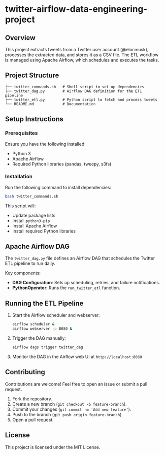 # twitter-airflow-data-engineering-project


## Overview
This project extracts tweets from a Twitter user account (@elonmusk), processes the extracted data, and stores it as a CSV file. The ETL workflow is managed using Apache Airflow, which schedules and executes the tasks.

## Project Structure
```
├── twitter_commands.sh   # Shell script to set up dependencies
├── twitter_dag.py        # Airflow DAG definition for the ETL pipeline
├── twitter_etl.py        # Python script to fetch and process tweets
└── README.md             # Documentation
```

## Setup Instructions
### Prerequisites
Ensure you have the following installed:
- Python 3
- Apache Airflow
- Required Python libraries (pandas, tweepy, s3fs)

### Installation
Run the following command to install dependencies:
```sh
bash twitter_commands.sh
```
This script will:
- Update package lists
- Install `python3-pip`
- Install Apache Airflow
- Install required Python libraries

## Apache Airflow DAG
The `twitter_dag.py` file defines an Airflow DAG that schedules the Twitter ETL pipeline to run daily.

Key components:
- **DAG Configuration**: Sets up scheduling, retries, and failure notifications.
- **PythonOperator**: Runs the `run_twitter_etl` function.

## Running the ETL Pipeline
1. Start the Airflow scheduler and webserver:
   ```sh
   airflow scheduler &
   airflow webserver -p 8080 &
   ```
2. Trigger the DAG manually:
   ```sh
   airflow dags trigger twitter_dag
   ```
3. Monitor the DAG in the Airflow web UI at `http://localhost:8080`

## Contributing
Contributions are welcome! Feel free to open an issue or submit a pull request.

1. Fork the repository.
2. Create a new branch (`git checkout -b feature-branch`).
3. Commit your changes (`git commit -m 'Add new feature'`).
4. Push to the branch (`git push origin feature-branch`).
5. Open a pull request.

## License
This project is licensed under the MIT License.

